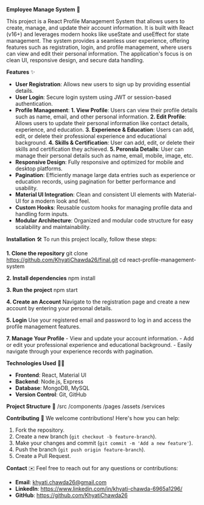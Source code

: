 **Employee Manage System** 🚀

This project is a React Profile Management System that allows users to create, manage, and update their account information. It is built with React (v16+) and leverages modern hooks like useState and useEffect for state management. The system provides a seamless user experience, offering features such as registration, login, and profile management, where users can view and edit their personal information. The application's focus is on clean UI, responsive design, and secure data handling.

**Features** ✨
- **User Registration**: Allows new users to sign up by providing essential details.
- **User Login**: Secure login system using JWT or session-based authentication.
- **Profile Management**:
    **1. View Profile**: Users can view their profile details such as name, email, and other personal information.
    **2. Edit Profile**: Allows users to update their personal information like contact details, experience, and education.
    **3. Experience & Education**: Users can add, edit, or delete their professional experience and educational background.
    **4. Skills & Certification**: User can add, edit, or delete their skills and certification they achieved.
    **5. Peronsla Details**: User can manage their personal details such as name, email, mobile, image, etc.
- **Responsive Design**: Fully responsive and optimized for mobile and desktop platforms.
- **Pagination**: Efficiently manage large data entries such as experience or education records, using pagination for better performance and usability.
- **Material UI Integration**: Clean and consistent UI elements with Material-UI for a modern look and feel.
- **Custom Hooks**: Reusable custom hooks for managing profile data and handling form inputs.
- **Modular Architecture**: Organized and modular code structure for easy scalability and maintainability.

**Installation** 🛠️
To run this project locally, follow these steps:

  **1. Clone the repository**
    git clone https://github.com/KhyatiChawda26/final.git
    cd react-profile-management-system

  **2. Install dependencies**
    npm install
   
  **3. Run the project**
    npm start

  **4. Create an Account**
    Navigate to the registration page and create a new account by entering your personal details.

  **5. Login**
    Use your registered email and password to log in and access the profile management features.
    
  **7. Manage Your Profile**
    - View and update your account information.
    - Add or edit your professional experience and educational background.
    - Easily navigate through your experience records with pagination.

 **Technologies Used** 🧑‍💻
- **Frontend**: React, Material UI
- **Backend**: Node.js, Express
- **Database**: MongoDB, MySQL
- **Version Control**: Git, GitHub

 **Project Structure** 📂
/src
  /components
  /pages
  /assets
  /services

 **Contributing** 🤝
We welcome contributions! Here's how you can help:
1. Fork the repository.
2. Create a new branch (`git checkout -b feature-branch`).
3. Make your changes and commit (`git commit -m 'Add a new feature'`).
4. Push the branch (`git push origin feature-branch`).
5. Create a Pull Request.

 **Contact** ✉️
Feel free to reach out for any questions or contributions:

- **Email**: khyati.chawda26@gmail.com
- **LinkedIn**: https://www.linkedin.com/in/khyati-chawda-6965a1296/
- **GitHub**: https://github.com/KhyatiChawda26
